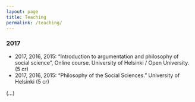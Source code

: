 ```yaml
---
layout: page
title: Teaching
permalink: /teaching/
---
```


### 2017

- 2017, 2016, 2015: “Introduction to argumentation and philosophy of social science”, Online course. University of Helsinki / Open University.  (5 cr)
- 2017, 2016, 2015: “Philosophy of the Social Sciences.” University of Helsinki (5 cr)

(...)
